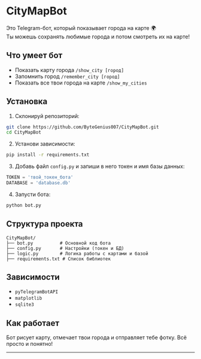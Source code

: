 # CityMapBot


Это Telegram-бот, который показывает города на карте 🌍  
Ты можешь сохранять любимые города и потом смотреть их на карте!

## Что умеет бот

- Показать карту города `/show_city [город]`
- Запомнить город `/remember_city [город]`
- Показать все твои города на карте `/show_my_cities`

## Установка

1. Склонируй репозиторий:

```bash
git clone https://github.com/ByteGenius007/CityMapBot.git
cd CityMapBot
````

2. Установи зависимости:

```bash
pip install -r requirements.txt
```

3. Добавь файл `config.py` и запиши в него токен и имя базы данных:

```python
TOKEN = 'твой_токен_бота'
DATABASE = 'database.db'
```

4. Запусти бота:

```bash
python bot.py
```

## Структура проекта

```
CityMapBot/
├── bot.py          # Основной код бота
├── config.py       # Настройки (токен и БД)
├── logic.py        # Логика работы с картами и базой
├── requirements.txt # Список библиотек
```

## Зависимости

* `pyTelegramBotAPI`
* `matplotlib`
* `sqlite3`

## Как работает

Бот рисует карту, отмечает твои города и отправляет тебе фотку. Всё просто и понятно!

---


